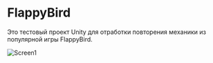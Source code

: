 # FlappyBird
 
Это тестовый проект Unity для отработки повторения механики из популярной игры FlappyBird.

![Screen1](https://github.com/lengrab/FlappyBird/raw/main/Assets/Screens/1.PNG)
